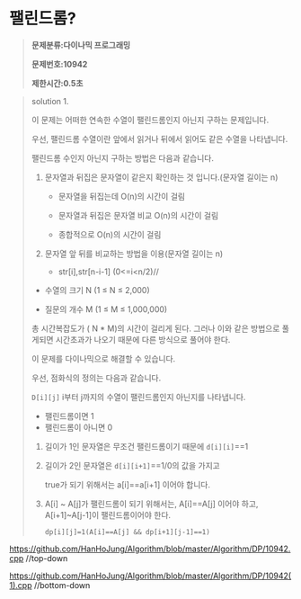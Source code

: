 # 팰린드롬?

> **문제분류:다이나믹 프로그래밍**
>
> **문제번호:10942**
>
> **제한시간:0.5초**

> solution 1.
>
> 이 문제는  어떠한 연속한 수열이 팰린드롬인지 아닌지 구하는 문제입니다.
>
> 우선, 팰린드롬 수열이란 앞에서 읽거나 뒤에서 읽어도 같은 수열을 나타냅니다.
>
> 팰린드롬 수인지 아닌지 구하는 방법은 다음과 같습니다.
>
> 1. 문자열과 뒤집은 문자열이 같은지 확인하는 것 입니다.(문자열 길이는 n)
>
>    - 문자열을 뒤집는데 O(n)의 시간이 걸림
>
>    - 문자열과 뒤집은 문자열 비교 O(n)의 시간이 걸림
>
>    - 종합적으로 O(n)의 시간이 걸림
>
>      
>
> 2. 문자열  앞 뒤를 비교하는 방법을 이용(문자열 길이는 n)
>
>    - str[i],str[n-i-1]  (0<=i<n/2)//
>
> 
>
> - 수열의 크기 N (1 ≤ N ≤ 2,000)
>
> - 질문의 개수 M (1 ≤ M ≤ 1,000,000)
>
> 총 시간복잡도가 ( N * M)의 시간이 걸리게 된다. 그러나 이와 같은 방법으로 풀게되면 시간초과가 나오기 때문에 다른 방식으로 풀어야 한다.
>
> 
>
> 이 문제를 다이나믹으로 해결할 수 있습니다. 
>
> 우선, 점화식의 정의는 다음과 같습니다. 
>
> `D[i][j]` i부터 j까지의 수열이 팰린드롬인지 아닌지를 나타냅니다.
>
> - 팰린드롬이면 1
> - 팰린드롬이 아니면  0
>
> 1. 길이가 1인 문자열은 무조건 팰린드롬이기 때문에 `d[i][i]`==1
>
> 2. 길이가 2인 문자열은 `d[i][i+1]`==1/0의 값을 가지고 
>
>    true가 되기 위해서는 a[i]==a[i+1] 이어야 합니다.
>
> 3. A[i] ~ A[j]가 팰린드롬이 되기 위해서는, A[i]==A[j] 이어야 하고, A[i+1]~A[j-1]이 팰린드롬이어야 한다.
>
>    `dp[i][j]=1(A[i]==A[j] && dp[i+1][j-1]==1)`

https://github.com/HanHoJung/Algorithm/blob/master/Algorithm/DP/10942.cpp  //top-down

https://github.com/HanHoJung/Algorithm/blob/master/Algorithm/DP/10942(1).cpp  //bottom-down










